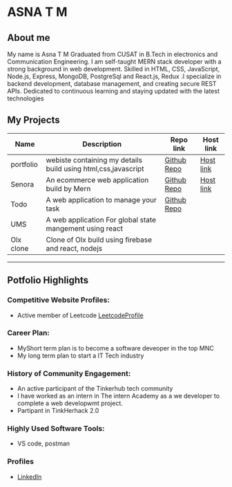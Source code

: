 # ASNA T M  
## About me 
My name is Asna T M Graduated from CUSAT in B.Tech in electronics and Communication Engineering.
I am self-taught MERN stack developer with a strong background in web development. Skilled in HTML, CSS, JavaScript, Node.js, Express, MongoDB, PostgreSql and React.js, Redux .I specialize in backend development, database management, and creating secure REST APIs. Dedicated to continuous learning and staying updated with the latest technologies   

## My Projects

| Name         | Description                                               | Repo link                                       |       Host link                  |
|--------------|-----------------------------------------------------------|-------------------------------------------------|-------------------------|
| portfolio    | webiste containing my details build using html,css,javascript|[Github Repo](https://github.com/Asna1408/portfolio)|[Host link](https://asna1408.github.io/portfolio/#hero)         |
| Senora       | An ecommerce web application build by Mern                |[Github Repo](https://github.com/Asna1408/Senora)| [Host link](https://senora.onrender.com/)                         |
| Todo         | A web application to manage your task                    | [Github Repo](https://github.com/Asna1408/todo) |                          |          
| UMS          | A web application For global state mangement using react |                                                 |                          |
| Olx clone    | Clone of Olx build using firebase and react, nodejs       |                                                 |                         |
         
---

## Potfolio Highlights

### Competitive Website Profiles:
- Active member of Leetcode [LeetcodeProfile](https://leetcode.com/u/asna_majeed/)

### Career Plan:
- MyShort term plan is to become a software deveoper in the top MNC
- My long term plan to start a IT Tech industry
  
### History of Community Engagement:
-  An active participant of the Tinkerhub tech community
-  I have worked as an intern in The intern Academy as a we developer to complete a web developwmt project.
-  Partipant in TinkHerhack 2.0

### Highly Used Software Tools:
-  VS code, postman

### Profiles
- [LinkedIn](https://www.linkedin.com/in/asna-majeed-28a5ba214/)
